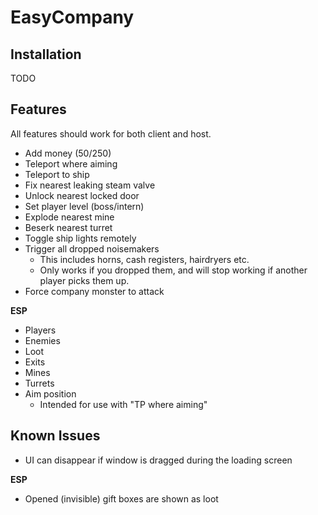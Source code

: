 # EasyCompany

## Installation

TODO

## Features

All features should work for both client and host.

* Add money ($50/$250)
* Teleport where aiming
* Teleport to ship
* Fix nearest leaking steam valve
* Unlock nearest locked door
* Set player level (boss/intern)
* Explode nearest mine
* Beserk nearest turret
* Toggle ship lights remotely
* Trigger all dropped noisemakers
  - This includes horns, cash registers, hairdryers etc.
  - Only works if you dropped them, and will stop working if another player picks them up.
* Force company monster to attack

**ESP**
* Players
* Enemies
* Loot
* Exits
* Mines
* Turrets
* Aim position
  - Intended for use with "TP where aiming"

## Known Issues

* UI can disappear if window is dragged during the loading screen

**ESP**
* Opened (invisible) gift boxes are shown as loot